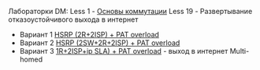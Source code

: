 Лабораторки DM:
Less 1 - [Основы коммутации](L1/RADME.md)
Less 19 - Развертывание отказоустойчивого выхода в интернет
- Вариант 1 [HSRP (2R+2ISP) + PAT overload](L19/RADME.md)
- Вариант 2 [HSRP (2SW+2R+2ISP) + PAT overload](L19_2/RADME.md)
- Вариант 3 [1R+2ISP+ip SLA) + PAT overload](L19_3/RADME.md) - выход в интернет Multi-homed
